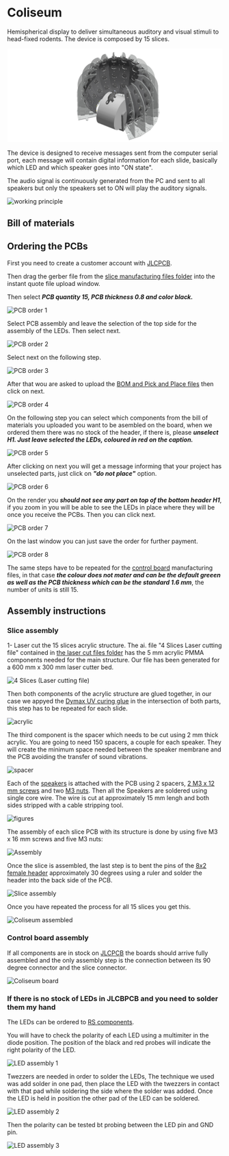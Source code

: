 # Coliseum

Hemispherical display to deliver simultaneous auditory and visual stimuli to head-fixed rodents. The device is composed by 15 slices.

<img width="853" alt="Figure 1" src="Images/Figure%201.png" />

The device is designed to receive messages sent from the computer serial port, each message will contain digital information for each slide, basically which LED and which speaker goes into "ON state".

The audio signal is continuously generated from the PC and sent to all speakers but only the speakers set to ON will play the auditory signals.


![working principle](https://github.com/FrancisCrickInstitute/Coliseum/assets/54901317/580bf657-3111-4d14-9ac8-2dc616aaf392)

## Bill of materials

## Ordering the PCBs

First you need to create a customer account with [JLCPCB](https://jlcpcb.com/).

Then drag the gerber file from the [slice manufacturing files folder](Hardware/Manufacturing%20files/Slice%20PCB) into the instant quote file upload window.

Then select ***PCB quantity 15, PCB thickness 0.8 and color black.***

![PCB order 1](https://github.com/FrancisCrickInstitute/Coliseum/assets/54901317/d6c14ac0-027b-4585-8490-87adf9e373ce)

Select PCB assembly and leave the selection of the top side for the assembly of the LEDs. Then select next.

![PCB order 2](https://github.com/FrancisCrickInstitute/Coliseum/assets/54901317/9c14a00e-6958-44ab-9188-1e450e4f6c3e)

Select next on the following step.

![PCB order 3](https://github.com/FrancisCrickInstitute/Coliseum/assets/54901317/d79734c7-4d62-465b-a705-59eb644f83cc)

After that wou are asked to upload the [BOM and Pick and Place files](https://github.com/FrancisCrickInstitute/Coliseum/tree/main/Hardware/Manufacturing%20files/Slice%20PCB) then click on next.

![PCB order 4](https://github.com/FrancisCrickInstitute/Coliseum/assets/54901317/9d078628-4f92-4f64-885a-fcf27b9654a4)

On the following step you can select which components from the bill of materials you uploaded you want to be asembled on the board, when we ordered them there was no stock of the header, if there is, please ***unselect H1. Just leave selected the LEDs, coloured in red on the caption.***

![PCB order 5](https://github.com/FrancisCrickInstitute/Coliseum/assets/54901317/21cec4ab-8a98-430d-bd16-e5f1e9c4e825)

After clicking on next you will get a message informing that your project has unselected parts, just click on ***"do not place"*** option.

![PCB order 6](https://github.com/FrancisCrickInstitute/Coliseum/assets/54901317/bbc6bc41-0793-4d4d-b6d3-cf2f28442b22)

On the render you ***should not see any part on top of the bottom header H1***, if you zoom in you will be able to see the LEDs in place where they will be once you receive the PCBs. Then you can click next.

![PCB order 7](https://github.com/FrancisCrickInstitute/Coliseum/assets/54901317/4483b402-4b44-41ec-b429-81b106c662fb)

On the last window you can just save the order for further payment.

![PCB order 8](https://github.com/FrancisCrickInstitute/Coliseum/assets/54901317/7de902a3-e47c-49a5-b114-ce16618a91f4)

The same steps have to be repeated for the [control board](https://github.com/FrancisCrickInstitute/Coliseum/tree/main/Hardware/Manufacturing%20files/Control%20PCB/V7) manufacturing files, in that case ***the colour does not mater and can be the default greeen as well as the PCB thickness which can be the standard 1.6 mm***, the number of units is still 15.

## Assembly instructions

### Slice assembly

1- Laser cut the 15 slices acrylic structure. The ai. file "4 Slices Laser cutting file" contained in [the laser cut files folder](https://github.com/FrancisCrickInstitute/Coliseum/tree/main/Hardware/Manufacturing%20files/Laser%20cut) has the 5 mm acrylic PMMA components needed for the main structure. Our file has been generated for a 600 mm x 300 mm laser cutter bed.

![4 Slices (Laser cutting file)](https://github.com/FrancisCrickInstitute/Coliseum/assets/54901317/3352068d-05cf-4662-94ac-4913dfff4e9c)

Then both components of the acrylic structure are glued together, in our case we appyed the [Dymax UV curing glue](https://dymax.com/products/equipment/light-curing-equipment/spot-curing-systems) in the intersection of both parts, this step has to be repeated for each slide.

![acrylic](https://github.com/FrancisCrickInstitute/Coliseum/assets/54901317/88d47f31-b34d-4354-9f91-70372f838cc3)

The third component is the spacer which needs to be cut using 2 mm thick acrylic. You are going to need 150 spacers, a couple for each speaker. They will create the minimum space needed between the speaker membrane and the PCB avoiding the transfer of sound vibrations.

![spacer](https://github.com/FrancisCrickInstitute/Coliseum/assets/54901317/ce95a78d-cf19-4f7b-b7b1-793058ea76b0)

Each of the [speakers](https://www.digikey.co.uk/en/products/detail/visaton-gmbh-co-kg/K-28-WPC-BL-8-OHM/9842354) is attached with the PCB using 2 spacers, [2 M3 x 12 mm screws](https://www.amazon.co.uk/gp/product/B09Q5YYVQ2/ref=ppx_yo_dt_b_asin_title_o01_s00?ie=UTF8&psc=1) and two [M3 nuts](https://www.amazon.co.uk/TERF-Hexagon-Steel-Full-Nuts/dp/B09MDJHJTB/ref=sr_1_6?crid=2JZVZ1J4DZOUH&keywords=M3%2Bnuts&qid=1693322964&sprefix=m3%2Bnuts%2Caps%2C63&sr=8-6&th=1). Then all the Speakers are soldered using single core wire. The wire is cut at approximately 15 mm lengh and both sides stripped with a cable stripping tool.

![figures](https://github.com/FrancisCrickInstitute/Coliseum/assets/54901317/ffcc94fa-3611-4754-89d1-68ef4f58410e)

The assembly of each slice PCB with its structure is done by using five M3 x 16 mm screws and five M3 nuts:

![Assembly](https://github.com/FrancisCrickInstitute/Coliseum/assets/54901317/c5cb132b-21e4-44d3-a3ef-b67c05428bb9)

Once the slice is assembled, the last step is to bent the pins of the [8x2 female header](https://uk.farnell.com/samtec/esq-108-14-g-d/connector-rcpt-16pos-2row-2-54mm/dp/2779427) approximately 30 degrees using a ruler and solder the header into the back side of the PCB.

![Slice assembly](https://github.com/FrancisCrickInstitute/Coliseum/assets/54901317/1a1e5738-ec03-45c5-8eee-9a587f0e3c97)

Once you have repeated the process for all 15 slices you get this.

![Coliseum assembled](https://github.com/FrancisCrickInstitute/Coliseum/assets/54901317/555fda5b-7464-4c15-8a61-a05b114b1dbb)


### Control board assembly

If all components are in stock on [JLCPCB](https://jlcpcb.com/) the boards should arrive fully assembled and the only assembly step is the connection between its 90 degree connector and the slice connector.

![Coliseum board](https://github.com/FrancisCrickInstitute/Coliseum/assets/54901317/dafbde8f-4fe9-458e-9f38-b50ef9ffa261)


### If there is no stock of LEDs in JLCBPCB and you need to solder them my hand

The LEDs can be ordered to [RS components](https://uk.rs-online.com/web/p/leds/6541800).

You will have to check the polarity of each LED using a multimiter in the diode position. The position of the black and red probes will indicate the right polarity of the LED.

![LED assembly 1](https://github.com/FrancisCrickInstitute/Coliseum/assets/54901317/01699e7a-f501-4e25-85c2-5775a5fa2ad3)

Twezzers are needed in order to solder the LEDs, The technique we used was add solder in one pad, then place the LED with the twezzers in contact with that pad while soldering the side where the solder was added. Once the LED is held in position the other pad of the LED can be soldered.

![LED assembly 2](https://github.com/FrancisCrickInstitute/Coliseum/assets/54901317/6243549b-15f5-48e1-8e4c-bce6db7a615f)

Then the polarity can be tested bt probing between the LED pin and GND pin.

![LED assembly 3](https://github.com/FrancisCrickInstitute/Coliseum/assets/54901317/f0615555-74a9-4ec4-aa4a-e229608e2ac3)


